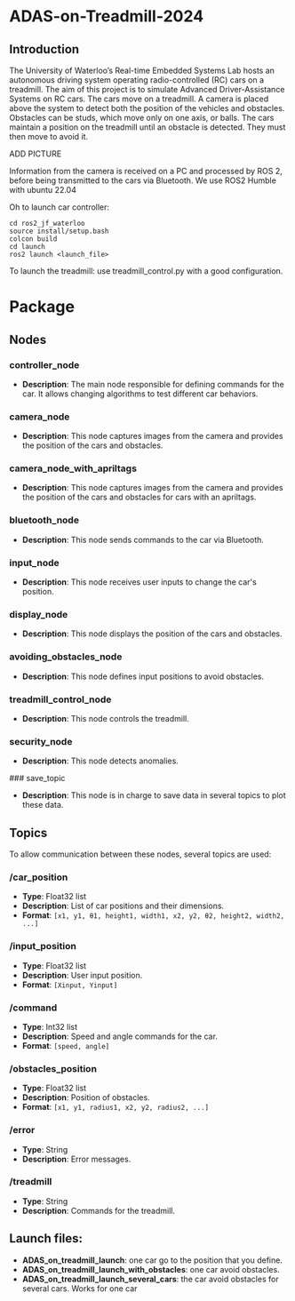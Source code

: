 # ADAS-on-Treadmill-2024

## Introduction
The University of Waterloo’s Real-time Embedded Systems Lab hosts an autonomous driving system operating radio-controlled (RC) cars on a treadmill. The aim of this project is to simulate Advanced Driver-Assistance Systems on RC cars. The cars move on a treadmill. A camera is placed above the system to detect both the position of the vehicles and obstacles. Obstacles can be studs, which move only on one axis, or balls. The cars maintain a position on the treadmill until an obstacle is detected. They must then move to avoid it. 

ADD PICTURE


Information from the camera is received on a PC and processed by ROS 2, before being transmitted to the cars via Bluetooth.
We use ROS2 Humble with ubuntu 22.04

Oh to launch car controller:
```
cd ros2_jf_waterloo
source install/setup.bash
colcon build
cd launch
ros2 launch <launch_file>
```

To launch the treadmill: use treadmill_control.py with a good configuration.

# Package

## Nodes

### controller_node
- **Description**: The main node responsible for defining commands for the car. It allows changing algorithms to test different car behaviors.

### camera_node
- **Description**: This node captures images from the camera and provides the position of the cars and obstacles.

### camera_node_with_apriltags
- **Description**: This node captures images from the camera and provides the position of the cars and obstacles for cars with an apriltags.

### bluetooth_node
- **Description**: This node sends commands to the car via Bluetooth.

### input_node
- **Description**: This node receives user inputs to change the car's position.

### display_node
- **Description**: This node displays the position of the cars and obstacles.

### avoiding_obstacles_node
- **Description**: This node defines input positions to avoid obstacles.

### treadmill_control_node
- **Description**: This node controls the treadmill.

### security_node
- **Description**: This node detects anomalies.

### save_topic
- **Description**: This node is in charge to save data in several topics to plot these data.

## Topics

To allow communication between these nodes, several topics are used:

### /car_position
- **Type**: Float32 list
- **Description**: List of car positions and their dimensions.
- **Format**: `[x1, y1, θ1, height1, width1, x2, y2, θ2, height2, width2, ...]`

### /input_position
- **Type**: Float32 list
- **Description**: User input position.
- **Format**: `[Xinput, Yinput]`

### /command
- **Type**: Int32 list
- **Description**: Speed and angle commands for the car.
- **Format**: `[speed, angle]`

### /obstacles_position
- **Type**: Float32 list
- **Description**: Position of obstacles.
- **Format**: `[x1, y1, radius1, x2, y2, radius2, ...]`

### /error
- **Type**: String
- **Description**: Error messages.

### /treadmill
- **Type**: String
- **Description**: Commands for the treadmill.

## Launch files:
- **ADAS_on_treadmill_launch**: one car go to the position that you define.
- **ADAS_on_treadmill_launch_with_obstacles**: one car avoid obstacles.
- **ADAS_on_treadmill_launch_several_cars**: the car avoid obstacles for several cars. Works for one car

